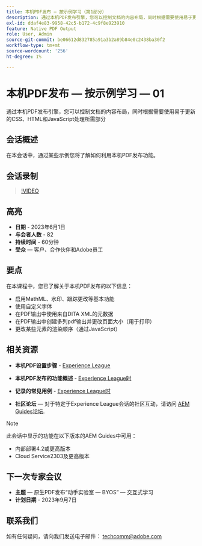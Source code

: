```yaml
---
title: 本机PDF发布 — 按示例学习（第1部分）
description: 通过本机PDF发布引擎，您可以控制文档的内容布局，同时根据需要使用易于更新的CSS、HTML和JavaScript处理所需部分。
exl-id: ddaf4e83-9958-42c5-b172-4c9f8e923910
feature: Native PDF Output
role: User, Admin
source-git-commit: be06612d832785a91a3b2a89b84e0c2438ba30f2
workflow-type: tm+mt
source-wordcount: '256'
ht-degree: 1%

---
```


# 本机PDF发布 — 按示例学习 — 01

通过本机PDF发布引擎，您可以控制文档的内容布局，同时根据需要使用易于更新的CSS、HTML和JavaScript处理所需部分

## 会话概述

在本会话中，通过某些示例您将了解如何利用本机PDF发布功能。

## 会话录制

>[!VIDEO](https://video.tv.adobe.com/v/3420092/native-pdf-aem-guides?quality=12&learn=on)

## 高亮

- **日期** - 2023年6月1日
- **与会者人数** - 82
- **持续时间** - 60分钟
- **受众**  — 客户、合作伙伴和Adobe员工

## 要点

在本课程中，您已了解关于本机PDF发布的以下信息：
- 启用MathML、水印、跟踪更改等基本功能
- 使用自定义字体
- 在PDF输出中使用来自DITA XML的元数据
- 在PDF输出中创建多列pdf输出并更改页面大小（用于打印）
- 更改某些元素的渲染顺序（通过JavaScript）


## 相关资源

- **本机PDF设置步骤** - [Experience League](https://experienceleague.adobe.com/docs/experience-manager-guides-learn/tutorials/knowledge-base/kb-articles/publishing/configuring-aem-environment-for-native-pdf-publishing.html?lang=en)

- **本机PDF发布的功能概述** - [Experience League时](https://experienceleague.adobe.com/docs/experience-manager-guides-learn/tutorials/knowledge-base/expert-session/native-pdf-publishing-essentials-feb23.html?lang=en)

- **记录的常见用例** - [Experience League时](https://experienceleague.adobe.com/docs/experience-manager-guides-learn/tutorials/install-guide/on-prem-ig/output-gen-config/config-native-pdf-publish/content-styles/stylesheet.html?lang=en)

- **社区论坛**  — 对于特定于Experience League会话的社区互动，请访问  [AEM Guides论坛](https://experienceleaguecommunities.adobe.com/t5/experience-manager-guides/bd-p/xml-documentation-discussions).

>[!NOTE]
>
> 此会话中显示的功能在以下版本的AEM Guides中可用：
> - 内部部署4.2或更高版本
> - Cloud Service2303及更高版本

## 下一次专家会议

- **主题**  — 原生PDF发布“动手实验室 — BYOS” — 交互式学习
- **计划日期** - 2023年9月7日

## 联系我们

如有任何疑问，请向我们发送电子邮件： <techcomm@adobe.com>
